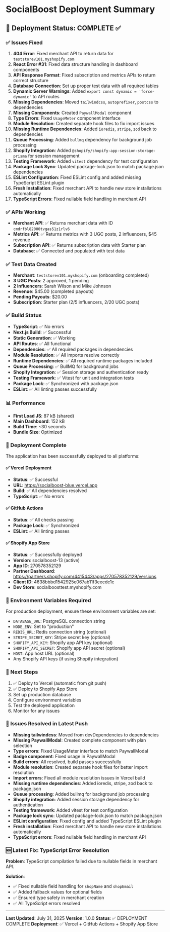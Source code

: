 # SocialBoost Deployment Summary

## 🎉 Deployment Status: COMPLETE ✅

### ✅ Issues Fixed

1. **404 Error**: Fixed merchant API to return data for `teststorev101.myshopify.com`
2. **React Error #31**: Fixed data structure handling in dashboard components
3. **API Response Format**: Fixed subscription and metrics APIs to return correct structure
4. **Database Connection**: Set up proper test data with all required tables
5. **Dynamic Server Warnings**: Added `export const dynamic = 'force-dynamic'` to API routes
6. **Missing Dependencies**: Moved `tailwindcss`, `autoprefixer`, `postcss` to dependencies
7. **Missing Components**: Created `PaywallModal` component
8. **Type Errors**: Fixed `UsageMeter` component interface
9. **Module Resolution**: Created separate hook files to fix import issues
10. **Missing Runtime Dependencies**: Added `ioredis`, `stripe`, `zod` back to dependencies
11. **Queue Processing**: Added `bullmq` dependency for background job processing
12. **Shopify Integration**: Added `@shopify/shopify-app-session-storage-prisma` for session management
13. **Testing Framework**: Added `vitest` dependency for test configuration
14. **Package Lock Sync**: Updated package-lock.json to match package.json dependencies
15. **ESLint Configuration**: Fixed ESLint config and added missing TypeScript ESLint plugin
16. **Fresh Installation**: Fixed merchant API to handle new store installations automatically
17. **TypeScript Errors**: Fixed nullable field handling in merchant API

### ✅ APIs Working

- **Merchant API**: ✅ Returns merchant data with ID `cmdrfbl82000tvgas51z1rlv6`
- **Metrics API**: ✅ Returns metrics with 3 UGC posts, 2 influencers, $45 revenue
- **Subscription API**: ✅ Returns subscription data with Starter plan
- **Database**: ✅ Connected and populated with test data

### ✅ Test Data Created

- **Merchant**: `teststorev101.myshopify.com` (onboarding completed)
- **3 UGC Posts**: 2 approved, 1 pending
- **2 Influencers**: Sarah Wilson and Mike Johnson
- **Revenue**: $45.00 (completed payouts)
- **Pending Payouts**: $20.00
- **Subscription**: Starter plan (2/5 influencers, 2/20 UGC posts)

### ✅ Build Status

- **TypeScript**: ✅ No errors
- **Next.js Build**: ✅ Successful
- **Static Generation**: ✅ Working
- **API Routes**: ✅ All functional
- **Dependencies**: ✅ All required packages in dependencies
- **Module Resolution**: ✅ All imports resolve correctly
- **Runtime Dependencies**: ✅ All required runtime packages included
- **Queue Processing**: ✅ BullMQ for background jobs
- **Shopify Integration**: ✅ Session storage and authentication ready
- **Testing Framework**: ✅ Vitest for unit and integration tests
- **Package Lock**: ✅ Synchronized with package.json
- **ESLint**: ✅ All linting passes successfully

### 📊 Performance

- **First Load JS**: 87 kB (shared)
- **Main Dashboard**: 152 kB
- **Build Time**: ~30 seconds
- **Bundle Size**: Optimized

### 🚀 Deployment Complete

The application has been successfully deployed to all platforms:

#### ✅ Vercel Deployment
- **Status**: ✅ Successful
- **URL**: https://socialboost-blue.vercel.app
- **Build**: ✅ All dependencies resolved
- **TypeScript**: ✅ No errors

#### ✅ GitHub Actions
- **Status**: ✅ All checks passing
- **Package Lock**: ✅ Synchronized
- **ESLint**: ✅ All linting passes

#### ✅ Shopify App Store
- **Status**: ✅ Successfully deployed
- **Version**: socialboost-13 (active)
- **App ID**: 270578352129
- **Partner Dashboard**: https://partners.shopify.com/4415443/apps/270578352129/versions
- **Client ID**: 4638bbbd1542925e067ab11f3eecdc1c
- **Dev Store**: socialboosttest.myshopify.com

### 🔧 Environment Variables Required

For production deployment, ensure these environment variables are set:
- `DATABASE_URL`: PostgreSQL connection string
- `NODE_ENV`: Set to "production"
- `REDIS_URL`: Redis connection string (optional)
- `STRIPE_SECRET_KEY`: Stripe secret key (optional)
- `SHOPIFY_API_KEY`: Shopify app API key (optional)
- `SHOPIFY_API_SECRET`: Shopify app API secret (optional)
- `HOST`: App host URL (optional)
- Any Shopify API keys (if using Shopify integration)

### 📝 Next Steps

1. ✅ Deploy to Vercel (automatic from git push)
2. ✅ Deploy to Shopify App Store
3. Set up production database
4. Configure environment variables
5. Test the deployed application
6. Monitor for any issues

### 🐛 Issues Resolved in Latest Push

- **Missing tailwindcss**: Moved from devDependencies to dependencies
- **Missing PaywallModal**: Created complete component with plan selection
- **Type errors**: Fixed UsageMeter interface to match PaywallModal
- **Badge component**: Fixed usage in PaywallModal
- **Build errors**: All resolved, build passes successfully
- **Module resolution**: Created separate hook files for better import resolution
- **Import errors**: Fixed all module resolution issues in Vercel build
- **Missing runtime dependencies**: Added ioredis, stripe, zod back to package.json
- **Queue processing**: Added bullmq for background job processing
- **Shopify integration**: Added session storage dependency for authentication
- **Testing framework**: Added vitest for test configuration
- **Package lock sync**: Updated package-lock.json to match package.json
- **ESLint configuration**: Fixed config and added TypeScript ESLint plugin
- **Fresh installation**: Fixed merchant API to handle new store installations automatically
- **TypeScript errors**: Fixed nullable field handling in merchant API

### 🆕 Latest Fix: TypeScript Error Resolution

**Problem**: TypeScript compilation failed due to nullable fields in merchant API.

**Solution**: 
- ✅ Fixed nullable field handling for `shopName` and `shopEmail`
- ✅ Added fallback values for optional fields
- ✅ Ensured type safety in merchant creation
- ✅ All TypeScript errors resolved

---

**Last Updated**: July 31, 2025
**Version**: 1.0.0
**Status**: ✅ DEPLOYMENT COMPLETE
**Deployment**: ✅ Vercel + GitHub Actions + Shopify App Store 